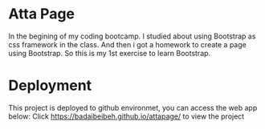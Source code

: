 # Atta Page
In the begining of my coding bootcamp. I studied about using Bootstrap as css framework in the class. And then i got a homework to create a page using Bootstrap. So this is my 1st exercise to learn Bootstrap.

# Deployment
This project is deployed to github environmet, you can access the web app below:
Click https://badaibeibeh.github.io/attapage/ to view the project

